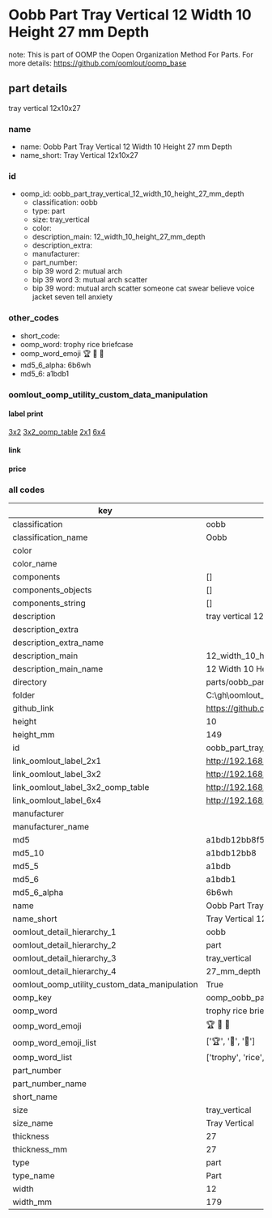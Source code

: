 # Oobb Part Tray Vertical 12 Width 10 Height 27 mm Depth  

note: This is part of OOMP the Oopen Organization Method For Parts. For more details: https://github.com/oomlout/oomp_base

##  part details
  



tray vertical 12x10x27



### name
* name: Oobb Part Tray Vertical 12 Width 10 Height 27 mm Depth
* name_short: Tray Vertical 12x10x27 
### id
* oomp_id: oobb_part_tray_vertical_12_width_10_height_27_mm_depth
  * classification: oobb
  * type: part
  * size: tray_vertical
  * color: 
  * description_main: 12_width_10_height_27_mm_depth
  * description_extra: 
  * manufacturer: 
  * part_number: 
  * bip 39 word 2: mutual arch
  * bip 39 word 3: mutual arch scatter
  * bip 39 word: mutual arch scatter someone cat swear believe voice jacket seven tell anxiety

### other_codes
* short_code: 
* oomp_word: trophy rice briefcase
* oomp_word_emoji :trophy: :rice: :briefcase:
* md5_6_alpha: 6b6wh
* md5_6: a1bdb1






### oomlout_oomp_utility_custom_data_manipulation
#### label print
[3x2](http://192.168.1.245:1112/?label=oomp%206b6wh)
[3x2_oomp_table](http://192.168.1.108:1112/?label=oomp%206b6wh)
[2x1](http://192.168.1.242:1112/?label=oomp%206b6wh)
[6x4](http://192.168.1.55:1112/?label=oomp%206b6wh)    

#### link

                              

#### price







### all codes 
| key | value |  
| --- | --- |  
| classification | oobb |  
| classification_name | Oobb |  
| color |  |  
| color_name |  |  
| components | [] |  
| components_objects | [] |  
| components_string | [] |  
| description | tray vertical 12x10x27 |  
| description_extra |  |  
| description_extra_name |  |  
| description_main | 12_width_10_height_27_mm_depth |  
| description_main_name | 12 Width 10 Height 27 mm Depth |  
| directory | parts/oobb_part_tray_vertical_12_width_10_height_27_mm_depth |  
| folder | C:\gh\oomlout_oobb_version_4_generated_parts\parts\oobb_part_tray_vertical_12_width_10_height_27_mm_depth |  
| github_link | https://github.com/oomlout/oomlout_oomp_part_src/tree/main/parts/oobb_part_tray_vertical_12_width_10_height_27_mm_depth |  
| height | 10 |  
| height_mm | 149 |  
| id | oobb_part_tray_vertical_12_width_10_height_27_mm_depth |  
| link_oomlout_label_2x1 | http://192.168.1.242:1112/?label=oomp%206b6wh |  
| link_oomlout_label_3x2 | http://192.168.1.245:1112/?label=oomp%206b6wh |  
| link_oomlout_label_3x2_oomp_table | http://192.168.1.108:1112/?label=oomp%206b6wh |  
| link_oomlout_label_6x4 | http://192.168.1.55:1112/?label=oomp%206b6wh |  
| manufacturer |  |  
| manufacturer_name |  |  
| md5 | a1bdb12bb8f562976e11ecf180c2c491 |  
| md5_10 | a1bdb12bb8 |  
| md5_5 | a1bdb |  
| md5_6 | a1bdb1 |  
| md5_6_alpha | 6b6wh |  
| name | Oobb Part Tray Vertical 12 Width 10 Height 27 mm Depth |  
| name_short | Tray Vertical 12x10x27  |  
| oomlout_detail_hierarchy_1 | oobb |  
| oomlout_detail_hierarchy_2 | part |  
| oomlout_detail_hierarchy_3 | tray_vertical |  
| oomlout_detail_hierarchy_4 | 27_mm_depth |  
| oomlout_oomp_utility_custom_data_manipulation | True |  
| oomp_key | oomp_oobb_part_tray_vertical_12_width_10_height_27_mm_depth |  
| oomp_word | trophy rice briefcase |  
| oomp_word_emoji | :trophy: :rice: :briefcase: |  
| oomp_word_emoji_list | [':trophy:', ':rice:', ':briefcase:'] |  
| oomp_word_list | ['trophy', 'rice', 'briefcase'] |  
| part_number |  |  
| part_number_name |  |  
| short_name |  |  
| size | tray_vertical |  
| size_name | Tray Vertical |  
| thickness | 27 |  
| thickness_mm | 27 |  
| type | part |  
| type_name | Part |  
| width | 12 |  
| width_mm | 179 |  
